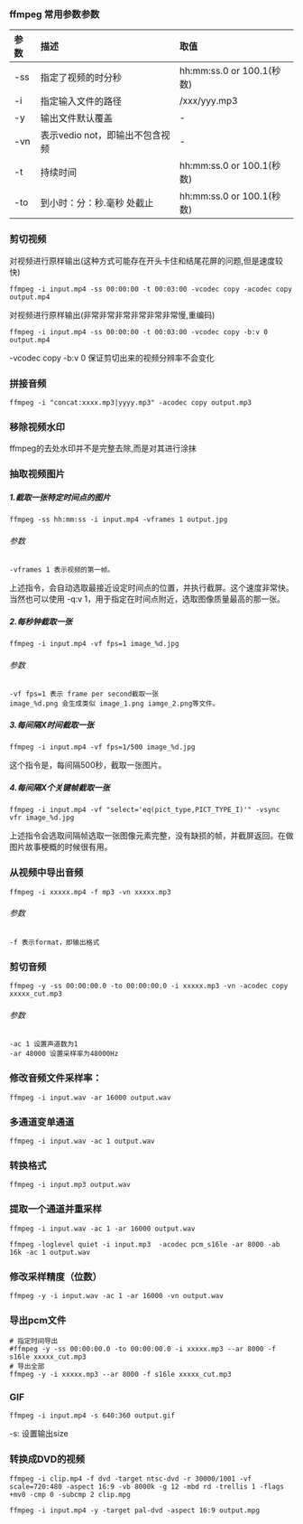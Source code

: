 ### ffmpeg 常用参数参数
|参数|描述|取值|
|:--|:--|:--|
|-ss |指定了视频的时分秒|hh:mm:ss.0 or 100.1(秒数)|
|-i |指定输入文件的路径|/xxx/yyy.mp3|
|-y |输出文件默认覆盖|-|
|-vn|表示vedio not，即输出不包含视频|-|
|-t |持续时间|hh:mm:ss.0 or 100.1(秒数)|
|-to| 到小时：分：秒.毫秒 处截止|hh:mm:ss.0 or 100.1(秒数)|
### 剪切视频
对视频进行原样输出(这种方式可能存在开头卡住和结尾花屏的问题,但是速度较快)
```shell
ffmpeg -i input.mp4 -ss 00:00:00 -t 00:03:00 -vcodec copy -acodec copy output.mp4
```
对视频进行原样输出(非常非常非常非常非常非常慢,重编码)
```shell
ffmpeg -i input.mp4 -ss 00:00:00 -t 00:03:00 -vcodec copy -b:v 0 output.mp4
```
-vcodec copy -b:v 0 保证剪切出来的视频分辨率不会变化

### 拼接音频
```shell
ffmpeg -i "concat:xxxx.mp3|yyyy.mp3" -acodec copy output.mp3
```

### 移除视频水印
ffmpeg的去处水印并不是完整去除,而是对其进行涂抹
### 抽取视频图片
##### 1.截取一张特定时间点的图片
```shell
ffmpeg -ss hh:mm:ss -i input.mp4 -vframes 1 output.jpg
```
###### 参数
    -vframes 1 表示视频的第一帧。
上述指令，会自动选取最接近设定时间点的位置，并执行截屏。这个速度非常快。
当然也可以使用 -q:v 1，用于指定在时间点附近，选取图像质量最高的那一张。
##### 2.每秒钟截取一张
```shell
ffmpeg -i input.mp4 -vf fps=1 image_%d.jpg
```
###### 参数
    -vf fps=1 表示 frame per second截取一张
    image_%d.png 会生成类似 image_1.png iamge_2.png等文件。

##### 3.每间隔X时间截取一张
```shell
ffmpeg -i input.mp4 -vf fps=1/500 image_%d.jpg
```
这个指令是，每间隔500秒，截取一张图片。

##### 4.每间隔X个关键帧截取一张
```shell
ffmpeg -i input.mp4 -vf "select='eq(pict_type,PICT_TYPE_I)'" -vsync vfr image_%d.jpg
```
上述指令会选取间隔帧选取一张图像元素完整，没有缺损的帧，并截屏返回。在做图片故事梗概的时候很有用。

### 从视频中导出音频
```shell
ffmpeg -i xxxxx.mp4 -f mp3 -vn xxxxx.mp3
```
###### 参数
    -f 表示format，即输出格式

### 剪切音频
```shell
ffmpeg -y -ss 00:00:00.0 -to 00:00:00.0 -i xxxxx.mp3 -vn -acodec copy xxxxx_cut.mp3
```
###### 参数
    -ac 1 设置声道数为1
    -ar 48000 设置采样率为48000Hz

###  修改音频文件采样率：
```shell
ffmpeg -i input.wav -ar 16000 output.wav
```

### 多通道变单通道
```shell
ffmpeg -i input.wav -ac 1 output.wav
```

### 转换格式
```shell
ffmpeg -i input.mp3 output.wav
```

### 提取一个通道并重采样
```shell
ffmpeg -i input.wav -ac 1 -ar 16000 output.wav

ffmpeg -loglevel quiet -i input.mp3  -acodec pcm_s16le -ar 8000 -ab 16k -ac 1 output.wav
```
### 修改采样精度（位数）
```shell
ffmpeg -y -i input.wav -ac 1 -ar 16000 -vn output.wav
```

### 导出pcm文件
```shell
# 指定时间导出
#ffmpeg -y -ss 00:00:00.0 -to 00:00:00.0 -i xxxxx.mp3 --ar 8000 -f s16le xxxxx_cut.mp3
# 导出全部
ffmpeg -y -i xxxxx.mp3 --ar 8000 -f s16le xxxxx_cut.mp3
```

### GIF
```shell
ffmpeg -i input.mp4 -s 640:360 output.gif
```
-s: 设置输出size

### 转换成DVD的视频
```shell
ffmpeg -i clip.mp4 -f dvd -target ntsc-dvd -r 30000/1001 -vf scale=720:480 -aspect 16:9 -vb 8000k -g 12 -mbd rd -trellis 1 -flags +mv0 -cmp 0 -subcmp 2 clip.mpg

ffmpeg -i input.mp4 -y -target pal-dvd -aspect 16:9 output.mpg
```
